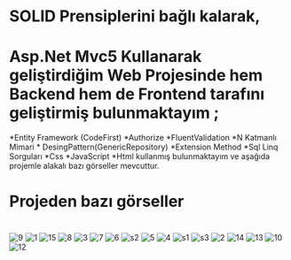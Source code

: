 



# SOLID Prensiplerini bağlı kalarak,
# Asp.Net  Mvc5 Kullanarak geliştirdiğim Web Projesinde hem Backend hem de Frontend tarafını geliştirmiş bulunmaktayım ;

*Entity Framework (CodeFirst) *Authorize *FluentValidation *N Katmanlı Mimari * DesingPattern(GenericRepository) *Extension Method *Sql Linq Sorguları *Css *JavaScript *Html kullanmış bulunmaktayım ve aşağıda projemle alakalı bazı görseller mevcuttur.

# Projeden bazı görseller
#
![9](https://user-images.githubusercontent.com/77547699/128600872-fc4d6354-a632-494f-8595-07e184bff310.png)
![1](https://user-images.githubusercontent.com/77547699/128600880-300ff88d-3cec-4803-867e-e185c9ccc485.png)
![15](https://user-images.githubusercontent.com/77547699/128600783-ce82d65c-39d4-4c0d-a9e8-4512a4a4de70.png)
![8](https://user-images.githubusercontent.com/77547699/128600634-52879138-f0d8-4e48-9c72-2fc48330840d.png)
![3](https://user-images.githubusercontent.com/77547699/128600768-46efb202-6a8d-4704-8916-345cb518c496.png)
![7](https://user-images.githubusercontent.com/77547699/128600773-e27e612a-f6f4-410f-8f8f-15c3f046ebf9.png)
![6](https://user-images.githubusercontent.com/77547699/128600776-df64899a-c15d-43a6-8ef6-714ad59a16f0.png)
![s2](https://user-images.githubusercontent.com/77547699/128601435-f204cfba-b007-469d-ac45-c3fb0f1fb564.png)
![5](https://user-images.githubusercontent.com/77547699/128600777-1a828de3-68f4-4bd9-aa6a-069440ba8ece.png)
![4](https://user-images.githubusercontent.com/77547699/128600778-c5c6c235-2c08-446d-9ad3-4cc569fb42bb.png)
![s1](https://user-images.githubusercontent.com/77547699/128601433-8c43e51c-8875-4cdf-8b5e-87af2ca1f174.png)
![s3](https://user-images.githubusercontent.com/77547699/128601436-a1ea851f-b817-4513-844b-dd281740380b.png)
![2](https://user-images.githubusercontent.com/77547699/128600779-c5083090-2dfc-426a-b67a-0dd664d9d014.png)
![14](https://user-images.githubusercontent.com/77547699/128600789-f5445890-46aa-45e8-ae4e-a124e353e15d.png)
![13](https://user-images.githubusercontent.com/77547699/128600806-d5cc9ae5-3611-40b9-8b7e-f8d7124040d2.png)
![10](https://user-images.githubusercontent.com/77547699/128600810-0c0d4fec-7813-4d82-b4c0-f4c644c815b9.png)
![12](https://user-images.githubusercontent.com/77547699/128600815-4e3fbbe8-988b-41aa-b761-89e82afad171.png)


